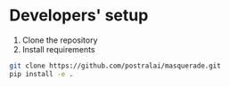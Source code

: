 # Developers' setup

1. Clone the repository
1. Install requirements

```bash
git clone https://github.com/postralai/masquerade.git
pip install -e .
```
